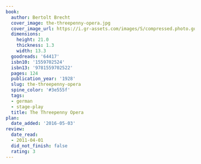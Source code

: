 ```yaml
---
book:
  author: Bertolt Brecht
  cover_image: the-threepenny-opera.jpg
  cover_image_url: https://i.gr-assets.com/images/S/compressed.photo.goodreads.com/books/1223648115l/64417.jpg
  dimensions:
    height: 21.0
    thickness: 1.3
    width: 13.3
  goodreads: '64417'
  isbn10: '1559702524'
  isbn13: '9781559702522'
  pages: 124
  publication_year: '1928'
  slug: the-threepenny-opera
  spine_color: '#3e555f'
  tags:
  - german
  - stage-play
  title: The Threepenny Opera
plan:
  date_added: '2016-05-03'
review:
  date_read:
  - 2011-04-01
  did_not_finish: false
  rating: 3
---
```

